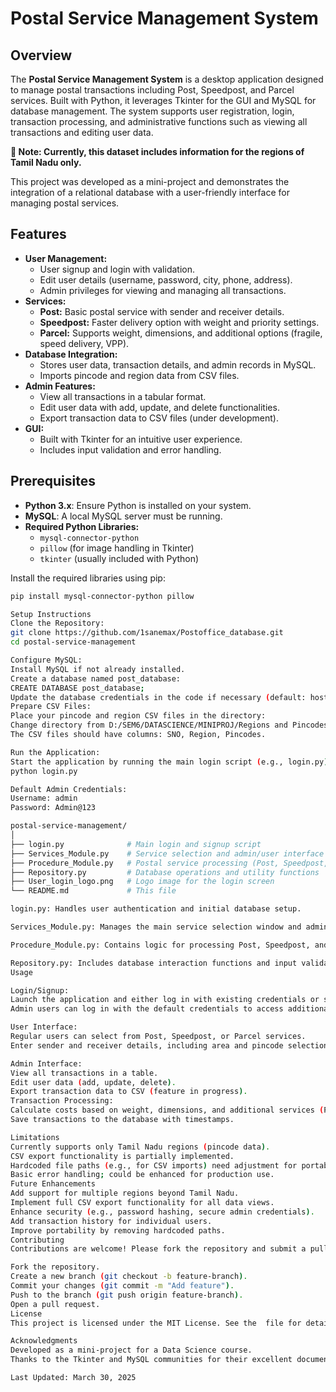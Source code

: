 # Postal Service Management System

## Overview
The **Postal Service Management System** is a desktop application designed to manage postal transactions including Post, Speedpost, and Parcel services. Built with Python, it leverages Tkinter for the GUI and MySQL for database management. The system supports user registration, login, transaction processing, and administrative functions such as viewing all transactions and editing user data.

**📌 Note: Currently, this dataset includes information for the regions of Tamil Nadu only.**

This project was developed as a mini-project and demonstrates the integration of a relational database with a user-friendly interface for managing postal services.

## Features
- **User Management:**
  - User signup and login with validation.
  - Edit user details (username, password, city, phone, address).
  - Admin privileges for viewing and managing all transactions.
- **Services:**
  - **Post:** Basic postal service with sender and receiver details.
  - **Speedpost:** Faster delivery option with weight and priority settings.
  - **Parcel:** Supports weight, dimensions, and additional options (fragile, speed delivery, VPP).
- **Database Integration:**
  - Stores user data, transaction details, and admin records in MySQL.
  - Imports pincode and region data from CSV files.
- **Admin Features:**
  - View all transactions in a tabular format.
  - Edit user data with add, update, and delete functionalities.
  - Export transaction data to CSV files (under development).
- **GUI:**
  - Built with Tkinter for an intuitive user experience.
  - Includes input validation and error handling.

## Prerequisites
- **Python 3.x**: Ensure Python is installed on your system.
- **MySQL**: A local MySQL server must be running.
- **Required Python Libraries:**
  - `mysql-connector-python`
  - `pillow` (for image handling in Tkinter)
  - `tkinter` (usually included with Python)

Install the required libraries using pip:
```bash
pip install mysql-connector-python pillow

Setup Instructions
Clone the Repository:
git clone https://github.com/1sanemax/Postoffice_database.git
cd postal-service-management

Configure MySQL:
Install MySQL if not already installed.
Create a database named post_database:
CREATE DATABASE post_database;
Update the database credentials in the code if necessary (default: host=localhost, user=root, password=admin).
Prepare CSV Files:
Place your pincode and region CSV files in the directory:
Change directory from D:/SEM6/DATASCIENCE/MINIPROJ/Regions and Pincodes/Pincodes and Regions/ to the directory it is saved.
The CSV files should have columns: SNO, Region, Pincodes.

Run the Application:
Start the application by running the main login script (e.g., login.py):
python login.py

Default Admin Credentials:
Username: admin
Password: Admin@123

postal-service-management/
│
├── login.py              # Main login and signup script
├── Services_Module.py    # Service selection and admin/user interface
├── Procedure_Module.py   # Postal service processing (Post, Speedpost, Parcel)
├── Repository.py         # Database operations and utility functions
├── User_login_logo.png   # Logo image for the login screen
└── README.md             # This file

login.py: Handles user authentication and initial database setup.

Services_Module.py: Manages the main service selection window and admin features.

Procedure_Module.py: Contains logic for processing Post, Speedpost, and Parcel transactions.

Repository.py: Includes database interaction functions and input validation.
Usage

Login/Signup:
Launch the application and either log in with existing credentials or sign up as a new user.
Admin users can log in with the default credentials to access additional features.

User Interface:
Regular users can select from Post, Speedpost, or Parcel services.
Enter sender and receiver details, including area and pincode selection from the database.

Admin Interface:
View all transactions in a table.
Edit user data (add, update, delete).
Export transaction data to CSV (feature in progress).
Transaction Processing:
Calculate costs based on weight, dimensions, and additional services (Parcel).
Save transactions to the database with timestamps.

Limitations
Currently supports only Tamil Nadu regions (pincode data).
CSV export functionality is partially implemented.
Hardcoded file paths (e.g., for CSV imports) need adjustment for portability.
Basic error handling; could be enhanced for production use.
Future Enhancements
Add support for multiple regions beyond Tamil Nadu.
Implement full CSV export functionality for all data views.
Enhance security (e.g., password hashing, secure admin credentials).
Add transaction history for individual users.
Improve portability by removing hardcoded paths.
Contributing
Contributions are welcome! Please fork the repository and submit a pull request with your changes. Ensure your code follows PEP 8 guidelines and includes appropriate comments.

Fork the repository.
Create a new branch (git checkout -b feature-branch).
Commit your changes (git commit -m "Add feature").
Push to the branch (git push origin feature-branch).
Open a pull request.
License
This project is licensed under the MIT License. See the  file for details.

Acknowledgments
Developed as a mini-project for a Data Science course.
Thanks to the Tkinter and MySQL communities for their excellent documentation.

Last Updated: March 30, 2025
